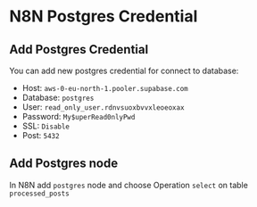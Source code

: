# N8N Postgres Credential

## Add Postgres Credential

You can add new postgres credential for connect to database:

- Host: `aws-0-eu-north-1.pooler.supabase.com`
- Database: `postgres`
- User: `read_only_user.rdnvsuoxbvvxleoeoxax`
- Password: `My$uperRead0nlyPwd`
- SSL: `Disable`
- Post: `5432`

## Add Postgres node 
In N8N add `postgres` node and choose Operation `select` on table `processed_posts`
